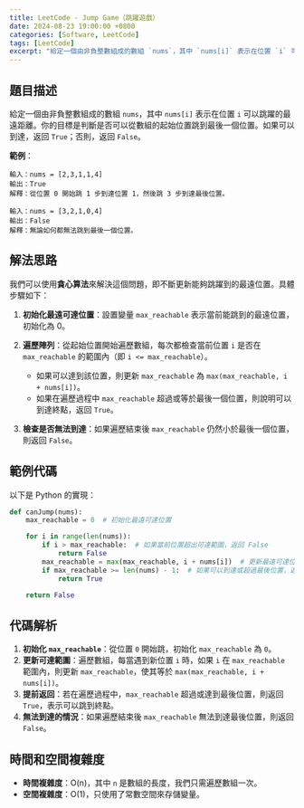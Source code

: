 ```yaml
---
title: LeetCode - Jump Game（跳躍遊戲）
date: 2024-08-23 19:00:00 +0800
categories: [Software, LeetCode]
tags: [LeetCode] 
excerpt: "給定一個由非負整數組成的數組 `nums`，其中 `nums[i]` 表示在位置 `i` 可以跳躍的最遠距離。你的目標是判斷是否可以從數組的起始位置跳到最後一個位置。如果可以到達，返回 `True`；否則，返回 `False`"
---
```


## 題目描述
給定一個由非負整數組成的數組 `nums`，其中 `nums[i]` 表示在位置 `i` 可以跳躍的最遠距離。你的目標是判斷是否可以從數組的起始位置跳到最後一個位置。如果可以到達，返回 `True`；否則，返回 `False`。

**範例**：

```
輸入：nums = [2,3,1,1,4]
輸出：True
解釋：從位置 0 開始跳 1 步到達位置 1，然後跳 3 步到達最後位置。
```

```
輸入：nums = [3,2,1,0,4]
輸出：False
解釋：無論如何都無法跳到最後一個位置。
```

## 解法思路
我們可以使用**貪心算法**來解決這個問題，即不斷更新能夠跳躍到的最遠位置。具體步驟如下：

1. **初始化最遠可達位置**：設置變量 `max_reachable` 表示當前能跳到的最遠位置，初始化為 0。
   
2. **遍歷陣列**：從起始位置開始遍歷數組，每次都檢查當前位置 `i` 是否在 `max_reachable` 的範圍內（即 `i <= max_reachable`）。
   - 如果可以達到該位置，則更新 `max_reachable` 為 `max(max_reachable, i + nums[i])`。
   - 如果在遍歷過程中 `max_reachable` 超過或等於最後一個位置，則說明可以到達終點，返回 `True`。
   
3. **檢查是否無法到達**：如果遍歷結束後 `max_reachable` 仍然小於最後一個位置，則返回 `False`。

## 範例代碼

以下是 Python 的實現：

```python
def canJump(nums):
    max_reachable = 0  # 初始化最遠可達位置

    for i in range(len(nums)):
        if i > max_reachable:  # 如果當前位置超出可達範圍，返回 False
            return False
        max_reachable = max(max_reachable, i + nums[i])  # 更新最遠可達位置
        if max_reachable >= len(nums) - 1:  # 如果可以到達或超過最後位置，返回 True
            return True

    return False
```

## 代碼解析
1. **初始化 `max_reachable`**：從位置 `0` 開始跳，初始化 `max_reachable` 為 `0`。
2. **更新可達範圍**：遍歷數組，每當遇到新位置 `i` 時，如果 `i` 在 `max_reachable` 範圍內，則更新 `max_reachable`，使其等於 `max(max_reachable, i + nums[i])`。
3. **提前返回**：若在遍歷過程中，`max_reachable` 超過或達到最後位置，則返回 `True`，表示可以跳到終點。
4. **無法到達的情況**：如果遍歷結束後 `max_reachable` 無法到達最後位置，則返回 `False`。

## 時間和空間複雜度
- **時間複雜度**：O(n)，其中 `n` 是數組的長度，我們只需遍歷數組一次。
- **空間複雜度**：O(1)，只使用了常數空間來存儲變量。
